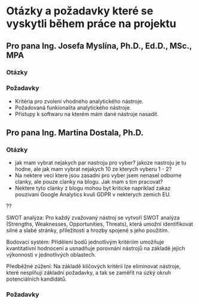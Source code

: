 # Otázky a požadavky které se vyskytli během práce na projektu

## Pro pana **Ing. Josefa Myslína, Ph.D., Ed.D., MSc., MPA**

### Otázky

<!-- - Předpokládám, že bude výseledný projekt nasazený na kontainerizované platformě, jak mám např. ocitovat / zdůvodnit nasazení v dockeru?
- Musím všechna rozhodnotí zdůvodnit?
- Mám dokumentaci daného toolu, mám je citovat?
- Jak mám zahrnout do textu bakalářské práce požadavky od CCA?
- Většina toolů má rozdílné kombinace funkcionalit, některé mají i něco navíc:
  - Udělal bych nejlepší tool v dané kategorii.
  - Potom bych vybral tool, který nabízí nejvíce užitečných funkcí.
- Může být návod pro nasazení toolu v markdownu?
  - lehce upravitelný
  - podporuje formátované bloky kódu.
  - podporuje obrázky.
  - podporuje odkazy.
  - podporuje tabulky.
  - defaultně zobrazený na githubu.
- Jak mám zahrnout do textu bakalářské práce požadavky od CCA? -->

### Požadavky

- Kritéria pro zvolení vhodného analytického nástroje.
- Požadovaná funkionalita analytického nástroje.
- Přístupy k softwaru na kterém mám dané nástroje nasadit.

## Pro pana **Ing. Martina Dostala, Ph.D.**

### Otázky

<!-- - Co všechno bych měl zahrnout do finální verze projektu ze strany kódu? (např. cookie banner - limitace je, že je vytvořený pro next.js? Když pak na, nastavení reverzní proxy?, konfigurační kódy?)
  - Obvykle je nasazování analytik řešeno za pomocí skriptů a to je pouze 1 řádek v kódu.
  - Existuje cesta například jak obejít addblockery - tu bych mohl zohlednit. -->

- jak mam vybrat nejakych par nastroju pro vyber? jakoze nastroju je tu hodne, ale jak mam vybrat nejakych 10 ze kterych vyberu 1 - 2?
- Na nektere veci ktere jsou zasadni pro vyber jsem nenasel odborne clanky, ale pouze clanky na blogu. Jak mam s tim pracovat?
- Nektere tyto clanky z blogu mohou byt kriticke napriklad zakaz pouzivani Google Analytics kvuli GDPR v nekterych zemich EU.

??

SWOT analýza: Pro každý zvažovaný nástroj se vytvoří SWOT analýza (Strengths, Weaknesses, Opportunities, Threats), která umožní identifikovat silné a slabé stránky, příležitosti a hrozby spojené s jeho použitím.

Bodovací systém: Přidělení bodů jednotlivým kritériím umožňuje kvantitativní hodnocení a usnadňuje porovnání nástrojů na základě jejich výkonnosti v jednotlivých oblastech.

Předběžné zúžení: Na základě klíčových kritérií lze eliminovat nástroje, které nesplňují základní požadavky, a tak se zaměřit na úzký okruh potenciálních kandidátů.

### Požadavky
